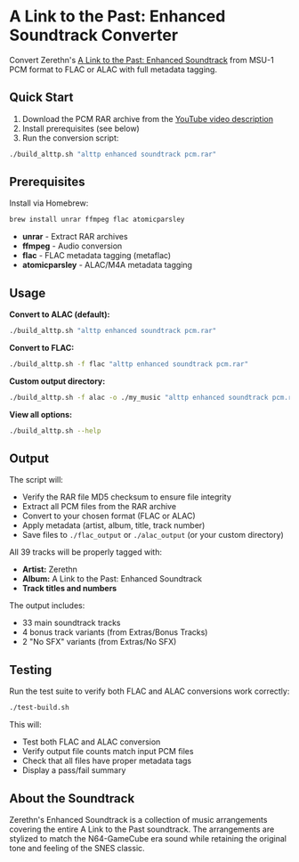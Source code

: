 # A Link to the Past: Enhanced Soundtrack Converter

Convert Zerethn's [A Link to the Past: Enhanced Soundtrack](https://www.youtube.com/watch?v=I_jMOfoflMY&t=370s) from MSU-1 PCM format to FLAC or ALAC with full metadata tagging.

## Quick Start

1. Download the PCM RAR archive from the [YouTube video description](https://www.youtube.com/watch?v=I_jMOfoflMY&t=370s)
2. Install prerequisites (see below)
3. Run the conversion script:

```bash
./build_alttp.sh "alttp enhanced soundtrack pcm.rar"
```

## Prerequisites

Install via Homebrew:

```bash
brew install unrar ffmpeg flac atomicparsley
```

- **unrar** - Extract RAR archives
- **ffmpeg** - Audio conversion
- **flac** - FLAC metadata tagging (metaflac)
- **atomicparsley** - ALAC/M4A metadata tagging

## Usage

**Convert to ALAC (default):**
```bash
./build_alttp.sh "alttp enhanced soundtrack pcm.rar"
```

**Convert to FLAC:**
```bash
./build_alttp.sh -f flac "alttp enhanced soundtrack pcm.rar"
```

**Custom output directory:**
```bash
./build_alttp.sh -f alac -o ./my_music "alttp enhanced soundtrack pcm.rar"
```

**View all options:**
```bash
./build_alttp.sh --help
```

## Output

The script will:
- Verify the RAR file MD5 checksum to ensure file integrity
- Extract all PCM files from the RAR archive
- Convert to your chosen format (FLAC or ALAC)
- Apply metadata (artist, album, title, track number)
- Save files to `./flac_output` or `./alac_output` (or your custom directory)

All 39 tracks will be properly tagged with:
- **Artist:** Zerethn
- **Album:** A Link to the Past: Enhanced Soundtrack
- **Track titles and numbers**

The output includes:
- 33 main soundtrack tracks
- 4 bonus track variants (from Extras/Bonus Tracks)
- 2 "No SFX" variants (from Extras/No SFX)

## Testing

Run the test suite to verify both FLAC and ALAC conversions work correctly:

```bash
./test-build.sh
```

This will:
- Test both FLAC and ALAC conversion
- Verify output file counts match input PCM files
- Check that all files have proper metadata tags
- Display a pass/fail summary

## About the Soundtrack

Zerethn's Enhanced Soundtrack is a collection of music arrangements covering the entire A Link to the Past soundtrack. The arrangements are stylized to match the N64-GameCube era sound while retaining the original tone and feeling of the SNES classic.
